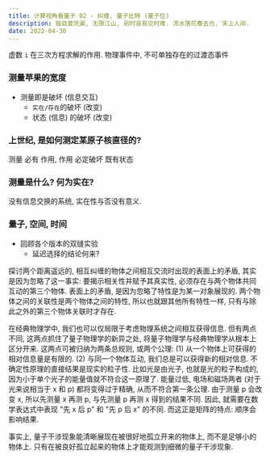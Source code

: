 ```yaml
---
title: 计算视角看量子 02 - 纠缠, 量子比特 (量子位)
description: 独自莫凭阑, 无限江山, 别时容易见时难. 流水落花春去也, 天上人间.
date: 2022-04-30
---
```


虚数 `i` 在三次方程求解的作用.
  物理事件中, 不可单独存在的过渡态事件

### 测量苹果的宽度

- 测量即是破坏 (信息交互)
  - `实在/存在`的破坏 (改变)
  - 状态 (信息) 的破坏 (改变)

### 上世纪, 是如何测定某原子核直径的?

测量 必有 作用, 作用 必定破坏 既有状态

### 测量是什么? 何为实在?

没有信息交换的系统, 实在性与否没有意义.

### 量子, 空间, 时间

- 回顾各个版本的双缝实验
  - 延迟选择的结论何来?

探讨两个距离遥远的, 相互纠缠的物体之间相互交流时出现的表面上的矛盾,
其实是因为忽略了这一事实: 要揭示相关性并赋予其真实性,
必须存在与两个物体共同互动的第三个物体.
表面上的矛盾, 是因为忽略了特性是为某一对象展现的.
两个物体之间的关联性是两个物体之间的特性,
所以也就跟其他所有特性一样, 只有与除此之外的第三个物体关联时才存在.

在经典物理学中, 我们也可以仅局限于考虑物理系统之间相互获得信息.
但有两点不同, 这两点抓住了量子物理学的新异之处,
将量子物理学与经典物理学从根本上区分开来.
这两点可被归纳为两条总规则, 或两个公理:
(1) 从一个物体上可获得的相对信息量是有限的.
(2) 与同一个物体互动, 我们总是可以获得新的相对信息.
不确定性原理的直接结果是现实的粒子性. 比如光是由光子,
也就是光的粒子构成的, 因为小于单个光子的能量值就不符合这一原理了.
能量过低, 电场和磁场两者 (对于光来说相当于 x 和 p)
都将变得过于精确, 从而不符合第一条公理.
由于测量 p 会改变 x, 所以先测量 x 再测 p, 与先测量 p 再测 x 得到的结果不同.
因此, 就需要在数学表达式中表现 "先 x 后 p" 和 "先 p 后 x" 的不同.
而这正是矩阵的特点: 顺序会影响结果.

事实上, 量子干涉现象能清晰展现在被很好地孤立开来的物体上,
而不是足够小的物体上.
只有在被良好孤立起来的物体上才能观测到细微的量子干涉现象.
